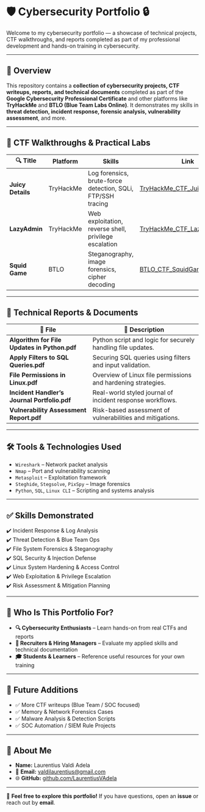 # 🛡️ Cybersecurity Portfolio 🔒

Welcome to my cybersecurity portfolio — a showcase of technical projects, CTF walkthroughs, and reports completed as part of my professional development and hands-on training in cybersecurity.

---

## 📌 Overview

This repository contains a **collection of cybersecurity projects, CTF writeups, reports, and technical documents** completed as part of the **Google Cybersecurity Professional Certificate** and other platforms like **TryHackMe** and **BTLO (Blue Team Labs Online)**. It demonstrates my skills in **threat detection, incident response, forensic analysis, vulnerability assessment**, and more.

---

## 🧩 CTF Walkthroughs & Practical Labs

| 🔍 Title          | Platform  | Skills                                                      | Link                                                           |
| ----------------- | --------- | ----------------------------------------------------------- | -------------------------------------------------------------- |
| **Juicy Details** | TryHackMe | Log forensics, brute-force detection, SQLi, FTP/SSH tracing | [TryHackMe_CTF_JuicyDetails.md](TryHackMe_CTF_JuicyDetails.md) |
| **LazyAdmin**     | TryHackMe | Web exploitation, reverse shell, privilege escalation       | [TryHackMe_CTF_LazyADmin.md](TryHackMe_CTF_LazyADmin.md)       |
| **Squid Game**    | BTLO      | Steganography, image forensics, cipher decoding             | [BTLO_CTF_SquidGame.md](BTLO_CTF_SquidGame.md)                 |

---

## 📂 Technical Reports & Documents

| 📄 File                                      | 📝 Description                                               |
| -------------------------------------------- | ------------------------------------------------------------ |
| **Algorithm for File Updates in Python.pdf** | Python script and logic for securely handling file updates.  |
| **Apply Filters to SQL Queries.pdf**         | Securing SQL queries using filters and input validation.     |
| **File Permissions in Linux.pdf**            | Overview of Linux file permissions and hardening strategies. |
| **Incident Handler’s Journal Portfolio.pdf** | Real-world styled journal of incident response workflows.    |
| **Vulnerability Assessment Report.pdf**      | Risk-based assessment of vulnerabilities and mitigations.    |

---

## 🛠️ Tools & Technologies Used

- `Wireshark` – Network packet analysis
- `Nmap` – Port and vulnerability scanning
- `Metasploit` – Exploitation framework
- `Steghide`, `Stegsolve`, `PixSpy` – Image forensics
- `Python`, `SQL`, `Linux CLI` – Scripting and systems analysis

---

## ✅ Skills Demonstrated

✔️ Incident Response & Log Analysis  
✔️ Threat Detection & Blue Team Ops  
✔️ File System Forensics & Steganography  
✔️ SQL Security & Injection Defense  
✔️ Linux System Hardening & Access Control  
✔️ Web Exploitation & Privilege Escalation  
✔️ Risk Assessment & Mitigation Planning

---

## 📖 Who Is This Portfolio For?

- **🔍 Cybersecurity Enthusiasts** – Learn hands-on from real CTFs and reports
- **💼 Recruiters & Hiring Managers** – Evaluate my applied skills and technical documentation
- **🎓 Students & Learners** – Reference useful resources for your own training

---

## 🎯 Future Additions

- ✅ More CTF writeups (Blue Team / SOC focused)
- ✅ Memory & Network Forensics Cases
- ✅ Malware Analysis & Detection Scripts
- ✅ SOC Automation / SIEM Rule Projects

---

## 👤 About Me

- **Name:** Laurentius Valdi Adela
- 📧 **Email:** [valdilaurentius@gmail.com](mailto:valdilaurentius@gmail.com)
- 🌐 **GitHub:** [github.com/LaurentiusVAdela](https://github.com/LaurentiusVAdela)

---

🚀 **Feel free to explore this portfolio!** If you have questions, open an **issue** or reach out by **email**.
